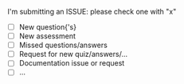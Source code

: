 I'm submitting an ISSUE: please check one with "x"

- [ ] New question{'s} <!-- please attach screenshot or quiz text -->
- [ ] New assessment <!-- please double-check the repository for similar -->
- [ ] Missed questions/answers  <!-- Please check the repository for a similar issue or PR before submitting -->
- [ ] Request for new quiz/answers/...
- [ ] Documentation issue or request
- [ ] ... 

